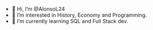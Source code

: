 - 👋 Hi, I’m @AlonsoL24
- 👀 I’m interested in History, Economy and Programming.  
- 🌱 I’m currently learning SQL and Full Stack dev.


<!---
AlonsoL24/AlonsoL24 is a ✨ special ✨ repository because its `README.md` (this file) appears on your GitHub profile.
You can click the Preview link to take a look at your changes.
--->
